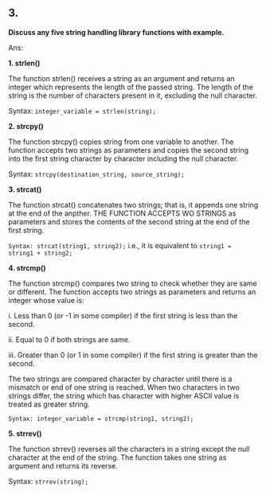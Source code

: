 ## 3.

**Discuss any five string handling library functions with example.**

Ans:

**1. strlen()**

The function strlen() receives a string as an argument and returns an integer which represents the length of the passed string. The length of the string is the number of characters present in it, excluding the null character.

Syntax: `integer_variable = strlen(string);`

**2. strcpy()**

The function strcpy() copies string from one variable to another. The function accepts two strings as parameters and copies the second string into the first string character by character including the null character.

Syntax: `strcpy(destination_string, source_string);`

**3. strcat()**

The function strcat() concatenates two strings; that is, it appends one string at the end of the anpther. THE FUNCTION ACCEPTS WO STRINGS as parameters and stores the contents of the second string at the end of the first string.

`Syntax: strcat(string1, string2);` i.e., it is equivalent to `string1 = string1 + string2;`

**4. strcmp()**

The function strcmp() compares two string to check whether they are same or different. The function accepts two strings as parameters and returns an integer whose value is:

i. Less than 0 (or -1 in some compiler) if the first string is less than the second.

ii. Equal to 0 if both strings are same.

iii. Greater than 0 (or 1 in some compiler) if the first string is greater than the second.

The two strings are compared character by character until there is a mismatch or end of one string is reached. When two characters in two strings differ, the string which has character with higher ASCII value is treated as greater string.

`Syntax: integer_variable = strcmp(string1, string2);`

**5. strrev()**

The function strrev() reverses all the characters in a string except the null character at the end of the string. The function takes one string as argument and returns its reverse.

Syntax: `strrev(string);`
